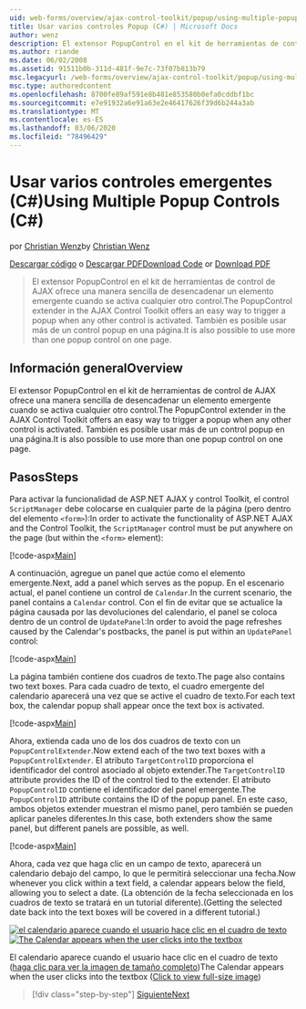 ```yaml
---
uid: web-forms/overview/ajax-control-toolkit/popup/using-multiple-popup-controls-cs
title: Usar varios controles Popup (C#) | Microsoft Docs
author: wenz
description: El extensor PopupControl en el kit de herramientas de control de AJAX ofrece una manera sencilla de desencadenar un elemento emergente cuando se activa cualquier otro control. También es posible usar m...
ms.author: riande
ms.date: 06/02/2008
ms.assetid: 91511b0b-311d-481f-9e7c-73f07b813b79
msc.legacyurl: /web-forms/overview/ajax-control-toolkit/popup/using-multiple-popup-controls-cs
msc.type: authoredcontent
ms.openlocfilehash: 8700fe89af591e8b481e853580b0efa0cddbf1bc
ms.sourcegitcommit: e7e91932a6e91a63e2e46417626f39d6b244a3ab
ms.translationtype: MT
ms.contentlocale: es-ES
ms.lasthandoff: 03/06/2020
ms.locfileid: "78496429"
---
```

# <a name="using-multiple-popup-controls-c"></a><span data-ttu-id="b9e61-104">Usar varios controles emergentes (C#)</span><span class="sxs-lookup"><span data-stu-id="b9e61-104">Using Multiple Popup Controls (C#)</span></span>

<span data-ttu-id="b9e61-105">por [Christian Wenz](https://github.com/wenz)</span><span class="sxs-lookup"><span data-stu-id="b9e61-105">by [Christian Wenz](https://github.com/wenz)</span></span>

<span data-ttu-id="b9e61-106">[Descargar código](https://download.microsoft.com/download/9/3/f/93f8daea-bebd-4821-833b-95205389c7d0/PopupControl1.cs.zip) o [Descargar PDF](https://download.microsoft.com/download/2/d/c/2dc10e34-6983-41d4-9c08-f78f5387d32b/popupcontrol1CS.pdf)</span><span class="sxs-lookup"><span data-stu-id="b9e61-106">[Download Code](https://download.microsoft.com/download/9/3/f/93f8daea-bebd-4821-833b-95205389c7d0/PopupControl1.cs.zip) or [Download PDF](https://download.microsoft.com/download/2/d/c/2dc10e34-6983-41d4-9c08-f78f5387d32b/popupcontrol1CS.pdf)</span></span>

> <span data-ttu-id="b9e61-107">El extensor PopupControl en el kit de herramientas de control de AJAX ofrece una manera sencilla de desencadenar un elemento emergente cuando se activa cualquier otro control.</span><span class="sxs-lookup"><span data-stu-id="b9e61-107">The PopupControl extender in the AJAX Control Toolkit offers an easy way to trigger a popup when any other control is activated.</span></span> <span data-ttu-id="b9e61-108">También es posible usar más de un control popup en una página.</span><span class="sxs-lookup"><span data-stu-id="b9e61-108">It is also possible to use more than one popup control on one page.</span></span>

## <a name="overview"></a><span data-ttu-id="b9e61-109">Información general</span><span class="sxs-lookup"><span data-stu-id="b9e61-109">Overview</span></span>

<span data-ttu-id="b9e61-110">El extensor PopupControl en el kit de herramientas de control de AJAX ofrece una manera sencilla de desencadenar un elemento emergente cuando se activa cualquier otro control.</span><span class="sxs-lookup"><span data-stu-id="b9e61-110">The PopupControl extender in the AJAX Control Toolkit offers an easy way to trigger a popup when any other control is activated.</span></span> <span data-ttu-id="b9e61-111">También es posible usar más de un control popup en una página.</span><span class="sxs-lookup"><span data-stu-id="b9e61-111">It is also possible to use more than one popup control on one page.</span></span>

## <a name="steps"></a><span data-ttu-id="b9e61-112">Pasos</span><span class="sxs-lookup"><span data-stu-id="b9e61-112">Steps</span></span>

<span data-ttu-id="b9e61-113">Para activar la funcionalidad de ASP.NET AJAX y control Toolkit, el control `ScriptManager` debe colocarse en cualquier parte de la página (pero dentro del elemento `<form>`):</span><span class="sxs-lookup"><span data-stu-id="b9e61-113">In order to activate the functionality of ASP.NET AJAX and the Control Toolkit, the `ScriptManager` control must be put anywhere on the page (but within the `<form>` element):</span></span>

[!code-aspx[Main](using-multiple-popup-controls-cs/samples/sample1.aspx)]

<span data-ttu-id="b9e61-114">A continuación, agregue un panel que actúe como el elemento emergente.</span><span class="sxs-lookup"><span data-stu-id="b9e61-114">Next, add a panel which serves as the popup.</span></span> <span data-ttu-id="b9e61-115">En el escenario actual, el panel contiene un control de `Calendar`.</span><span class="sxs-lookup"><span data-stu-id="b9e61-115">In the current scenario, the panel contains a `Calendar` control.</span></span> <span data-ttu-id="b9e61-116">Con el fin de evitar que se actualice la página causada por las devoluciones del calendario, el panel se coloca dentro de un control de `UpdatePanel`:</span><span class="sxs-lookup"><span data-stu-id="b9e61-116">In order to avoid the page refreshes caused by the Calendar's postbacks, the panel is put within an `UpdatePanel` control:</span></span>

[!code-aspx[Main](using-multiple-popup-controls-cs/samples/sample2.aspx)]

<span data-ttu-id="b9e61-117">La página también contiene dos cuadros de texto.</span><span class="sxs-lookup"><span data-stu-id="b9e61-117">The page also contains two text boxes.</span></span> <span data-ttu-id="b9e61-118">Para cada cuadro de texto, el cuadro emergente del calendario aparecerá una vez que se active el cuadro de texto.</span><span class="sxs-lookup"><span data-stu-id="b9e61-118">For each text box, the calendar popup shall appear once the text box is activated.</span></span>

[!code-aspx[Main](using-multiple-popup-controls-cs/samples/sample3.aspx)]

<span data-ttu-id="b9e61-119">Ahora, extienda cada uno de los dos cuadros de texto con un `PopupControlExtender`.</span><span class="sxs-lookup"><span data-stu-id="b9e61-119">Now extend each of the two text boxes with a `PopupControlExtender`.</span></span> <span data-ttu-id="b9e61-120">El atributo `TargetControlID` proporciona el identificador del control asociado al objeto extender.</span><span class="sxs-lookup"><span data-stu-id="b9e61-120">The `TargetControlID` attribute provides the ID of the control tied to the extender.</span></span> <span data-ttu-id="b9e61-121">El atributo `PopupControlID` contiene el identificador del panel emergente.</span><span class="sxs-lookup"><span data-stu-id="b9e61-121">The `PopupControlID` attribute contains the ID of the popup panel.</span></span> <span data-ttu-id="b9e61-122">En este caso, ambos objetos extender muestran el mismo panel, pero también se pueden aplicar paneles diferentes.</span><span class="sxs-lookup"><span data-stu-id="b9e61-122">In this case, both extenders show the same panel, but different panels are possible, as well.</span></span>

[!code-aspx[Main](using-multiple-popup-controls-cs/samples/sample4.aspx)]

<span data-ttu-id="b9e61-123">Ahora, cada vez que haga clic en un campo de texto, aparecerá un calendario debajo del campo, lo que le permitirá seleccionar una fecha.</span><span class="sxs-lookup"><span data-stu-id="b9e61-123">Now whenever you click within a text field, a calendar appears below the field, allowing you to select a date.</span></span> <span data-ttu-id="b9e61-124">(La obtención de la fecha seleccionada en los cuadros de texto se tratará en un tutorial diferente).</span><span class="sxs-lookup"><span data-stu-id="b9e61-124">(Getting the selected date back into the text boxes will be covered in a different tutorial.)</span></span>

<span data-ttu-id="b9e61-125">[![el calendario aparece cuando el usuario hace clic en el cuadro de texto](using-multiple-popup-controls-cs/_static/image2.png)](using-multiple-popup-controls-cs/_static/image1.png)</span><span class="sxs-lookup"><span data-stu-id="b9e61-125">[![The Calendar appears when the user clicks into the textbox](using-multiple-popup-controls-cs/_static/image2.png)](using-multiple-popup-controls-cs/_static/image1.png)</span></span>

<span data-ttu-id="b9e61-126">El calendario aparece cuando el usuario hace clic en el cuadro de texto ([haga clic para ver la imagen de tamaño completo](using-multiple-popup-controls-cs/_static/image3.png))</span><span class="sxs-lookup"><span data-stu-id="b9e61-126">The Calendar appears when the user clicks into the textbox ([Click to view full-size image](using-multiple-popup-controls-cs/_static/image3.png))</span></span>

> [!div class="step-by-step"]
> [<span data-ttu-id="b9e61-127">Siguiente</span><span class="sxs-lookup"><span data-stu-id="b9e61-127">Next</span></span>](handling-postbacks-from-a-popup-control-with-an-updatepanel-cs.md)
